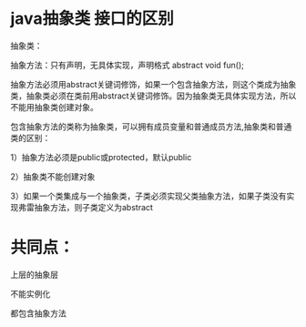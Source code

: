 # java抽象类 接口的区别

抽象类：

抽象方法：只有声明，无具体实现，声明格式 abstract void fun();

抽象方法必须用abstract关键词修饰，如果一个包含抽象方法，则这个类成为抽象类，抽象类必须在类前用abstract关键词修饰。因为抽象类无具体实现方法，所以不能用抽象类创建对象。

包含抽象方法的类称为抽象类，可以拥有成员变量和普通成员方法,抽象类和普通类的区别：

1）抽象方法必须是public或protected，默认public

2）抽象类不能创建对象

3）如果一个类集成与一个抽象类，子类必须实现父类抽象方法，如果子类没有实现弗雷抽象方法，则子类定义为abstract

# 共同点：

上层的抽象层

不能实例化

都包含抽象方法